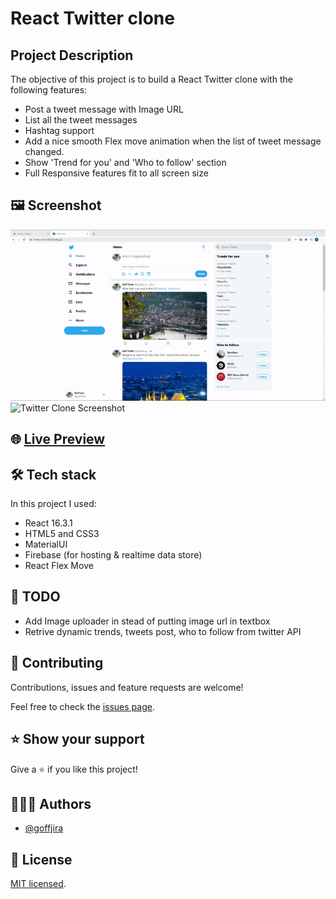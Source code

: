 # React Twitter clone

## Project Description

The objective of this project is to build a React Twitter clone with the following features:

- Post a tweet message with Image URL
- List all the tweet messages
- Hashtag support
- Add a nice smooth Flex move animation when the list of tweet message changed.
- Show 'Trend for you' and 'Who to follow' section
- Full Responsive features fit to all screen size

## 🖼️ Screenshot

![Twitter Clone Screenshot](./docs/twitter-clone-gif1.gif)
![Twitter Clone Screenshot](./docs/twitter-clone-gif2.gif)

## 🌐 [Live Preview](https://twitter-clone-50729.web.app/)

## 🛠️ Tech stack

In this project I used:

- React 16.3.1
- HTML5 and CSS3
- MaterialUI
- Firebase (for hosting & realtime data store)
- React Flex Move

## 🧾 TODO

- Add Image uploader in stead of putting image url in textbox
- Retrive dynamic trends, tweets post, who to follow from twitter API

## 🤝 Contributing

Contributions, issues and feature requests are welcome!

Feel free to check the [issues page](../../issues).

## ⭐️ Show your support

Give a ⭐️ if you like this project!

## 👨🏽‍💻 Authors

- [@goffjira](https://github.com/goffjira/)

## 📝 License

[MIT licensed](./LICENSE).
